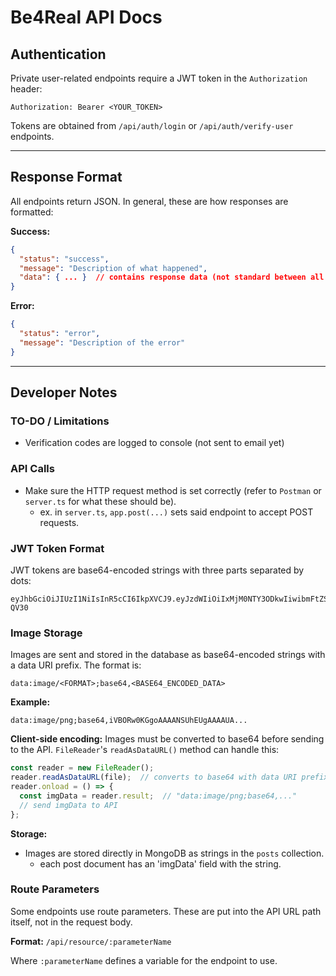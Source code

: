 # Be4Real API Docs

## Authentication
Private user-related endpoints require a JWT token in the `Authorization` header:
```
Authorization: Bearer <YOUR_TOKEN>
```

Tokens are obtained from `/api/auth/login` or `/api/auth/verify-user` endpoints.

---

## Response Format
All endpoints return JSON. In general, these are how responses are formatted:

**Success:**
```json
{
  "status": "success",
  "message": "Description of what happened",
  "data": { ... }  // contains response data (not standard between all endpoints)
}
```

**Error:**
```json
{
  "status": "error",
  "message": "Description of the error"
}
```

---

## Developer Notes

### TO-DO / Limitations
- Verification codes are logged to console (not sent to email yet)

### API Calls
- Make sure the HTTP request method is set correctly (refer to `Postman` or `server.ts` for what these should be).
  - ex. in `server.ts`, `app.post(...)` sets said endpoint to accept POST requests.
  
### JWT Token Format
JWT tokens are base64-encoded strings with three parts separated by dots:
```
eyJhbGciOiJIUzI1NiIsInR5cCI6IkpXVCJ9.eyJzdWIiOiIxMjM0NTY3ODkwIiwibmFtZSI6IkpvaG4gRG9lIiwiYWRtaW4iOnRydWUsImlhdCI6MTUxNjIzOTAyMn0.KMUFsIDTnFmyG3nMiGM6H9FNFUROf3wh7SmqJp-QV30
```

### Image Storage
Images are sent and stored in the database as base64-encoded strings with a data URI prefix. The format is:
```
data:image/<FORMAT>;base64,<BASE64_ENCODED_DATA>
```

**Example:**
```
data:image/png;base64,iVBORw0KGgoAAAANSUhEUgAAAAUA...
```

**Client-side encoding:**
Images must be converted to base64 before sending to the API. `FileReader`'s `readAsDataURL()` method can handle this:
```javascript
const reader = new FileReader();
reader.readAsDataURL(file);  // converts to base64 with data URI prefix
reader.onload = () => {
  const imgData = reader.result;  // "data:image/png;base64,..."
  // send imgData to API
};
```

**Storage:**
- Images are stored directly in MongoDB as strings in the `posts` collection.
  - each post document has an 'imgData' field with the string.

### Route Parameters
Some endpoints use route parameters. These are put into the API URL path itself, not in the request body.

**Format:** `/api/resource/:parameterName`

Where `:parameterName` defines a variable for the endpoint to use.